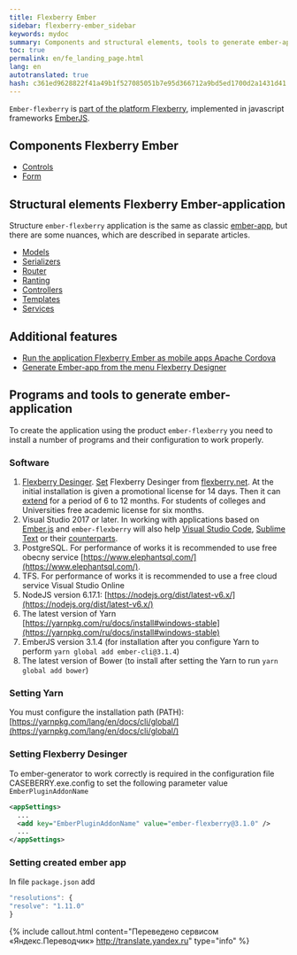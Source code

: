 ```yaml
---
title: Flexberry Ember
sidebar: flexberry-ember_sidebar
keywords: mydoc
summary: Components and structural elements, tools to generate ember-application
toc: true
permalink: en/fe_landing_page.html
lang: en
autotranslated: true
hash: c361ed9628822f41a49b1f527085051b7e95d366712a9bd5ed1700d2a1431d41
---
```


`Ember-flexberry` is [part of the platform Flexberry](http://flexberry.ru), implemented in javascript frameworks [EmberJS](http://emberjs.com/).

## Components Flexberry Ember

* [Controls](ef_controls.html)
* [Form](ef_forms.html)

## Structural elements Flexberry Ember-application

Structure `ember-flexberry` application is the same as classic [ember-app](https://guides.emberjs.com/v2.0.0/getting-started/core-concepts/), but there are some nuances, which are described in separate articles.

* [Models](efd_model.html)
* [Serializers](efd_serializer.html)
* [Router](ef_router.html)
* [Ranting](ef_route.html)
* [Controllers](ef_controller.html)
* [Templates](ef_template.html)
* [Services](ef_service.html)

## Additional features

* [Run the application Flexberry Ember as mobile apps Apache Cordova](ef_cordova.html)
* [Generate Ember-app from the menu Flexberry Designer](ef_generator.html)

## Programs and tools to generate ember-application

To create the application using the product `ember-flexberry` you need to install a number of programs and their configuration to work properly.

### Software

1. [Flexberry Desinger](https://flexberry.github.io/ru/fd_landing_page.html). [Set](https://flexberry.github.io/ru/fd_install.html) Flexberry Desinger from [flexberry.net](https://flexberry.net/). At the initial installation is given a promotional license for 14 days. Then it can [extend](https://designer.flexberry.net/#/download-win-app) for a period of 6 to 12 months. For students of colleges and Universities free academic license for six months.
2. Visual Studio 2017 or later. In working with applications based on [Ember.js](https://emberjs.com/) and `ember-flexberry` will also help [Visual Studio Code](https://code.visualstudio.com/), [Sublime Text](http://www.sublimetext.com/) or their [counterparts](https://jpnsoft.ru/visual-studio-code/).
3. PostgreSQL. For performance of works it is recommended to use free obecny service [https://www.elephantsql.com/](https://www.elephantsql.com/).
4. TFS. For performance of works it is recommended to use a free cloud service Visual Studio Online
5. NodeJS version 6.17.1: [https://nodejs.org/dist/latest-v6.x/](https://nodejs.org/dist/latest-v6.x/)
6. The latest version of Yarn [https://yarnpkg.com/ru/docs/install#windows-stable](https://yarnpkg.com/ru/docs/install#windows-stable)
7. EmberJS version 3.1.4 (for installation after you configure Yarn to perform `yarn global add ember-cli@3.1.4`)
8. The latest version of Bower (to install after setting the Yarn to run `yarn global add bower`)

### Setting Yarn

You must configure the installation path (PATH): [https://yarnpkg.com/lang/en/docs/cli/global/](https://yarnpkg.com/lang/en/docs/cli/global/)

### Setting Flexberry Desinger

To ember-generator to work correctly is required in the configuration file CASEBERRY.exe.config to set the following parameter value `EmberPluginAddonName`

```xml
<appSettings>
  ...
  <add key="EmberPluginAddonName" value="ember-flexberry@3.1.0" />
  ...
</appSettings>
```

### Setting created ember app

In file `package.json` add

```javascript
"resolutions": {
"resolve": "1.11.0"
}
```



{% include callout.html content="Переведено сервисом «Яндекс.Переводчик» <http://translate.yandex.ru>" type="info" %}